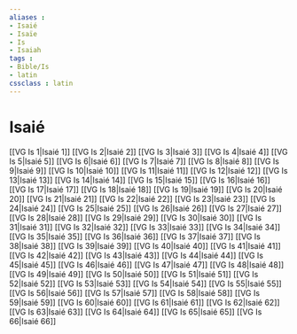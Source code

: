```yaml
---
aliases : 
- Isaié
- Isaïe
- Is
- Isaiah
tags : 
- Bible/Is
- latin
cssclass : latin
---
```


# Isaié

[[VG Is 1|Isaié 1]]
[[VG Is 2|Isaié 2]]
[[VG Is 3|Isaié 3]]
[[VG Is 4|Isaié 4]]
[[VG Is 5|Isaié 5]]
[[VG Is 6|Isaié 6]]
[[VG Is 7|Isaié 7]]
[[VG Is 8|Isaié 8]]
[[VG Is 9|Isaié 9]]
[[VG Is 10|Isaié 10]]
[[VG Is 11|Isaié 11]]
[[VG Is 12|Isaié 12]]
[[VG Is 13|Isaié 13]]
[[VG Is 14|Isaié 14]]
[[VG Is 15|Isaié 15]]
[[VG Is 16|Isaié 16]]
[[VG Is 17|Isaié 17]]
[[VG Is 18|Isaié 18]]
[[VG Is 19|Isaié 19]]
[[VG Is 20|Isaié 20]]
[[VG Is 21|Isaié 21]]
[[VG Is 22|Isaié 22]]
[[VG Is 23|Isaié 23]]
[[VG Is 24|Isaié 24]]
[[VG Is 25|Isaié 25]]
[[VG Is 26|Isaié 26]]
[[VG Is 27|Isaié 27]]
[[VG Is 28|Isaié 28]]
[[VG Is 29|Isaié 29]]
[[VG Is 30|Isaié 30]]
[[VG Is 31|Isaié 31]]
[[VG Is 32|Isaié 32]]
[[VG Is 33|Isaié 33]]
[[VG Is 34|Isaié 34]]
[[VG Is 35|Isaié 35]]
[[VG Is 36|Isaié 36]]
[[VG Is 37|Isaié 37]]
[[VG Is 38|Isaié 38]]
[[VG Is 39|Isaié 39]]
[[VG Is 40|Isaié 40]]
[[VG Is 41|Isaié 41]]
[[VG Is 42|Isaié 42]]
[[VG Is 43|Isaié 43]]
[[VG Is 44|Isaié 44]]
[[VG Is 45|Isaié 45]]
[[VG Is 46|Isaié 46]]
[[VG Is 47|Isaié 47]]
[[VG Is 48|Isaié 48]]
[[VG Is 49|Isaié 49]]
[[VG Is 50|Isaié 50]]
[[VG Is 51|Isaié 51]]
[[VG Is 52|Isaié 52]]
[[VG Is 53|Isaié 53]]
[[VG Is 54|Isaié 54]]
[[VG Is 55|Isaié 55]]
[[VG Is 56|Isaié 56]]
[[VG Is 57|Isaié 57]]
[[VG Is 58|Isaié 58]]
[[VG Is 59|Isaié 59]]
[[VG Is 60|Isaié 60]]
[[VG Is 61|Isaié 61]]
[[VG Is 62|Isaié 62]]
[[VG Is 63|Isaié 63]]
[[VG Is 64|Isaié 64]]
[[VG Is 65|Isaié 65]]
[[VG Is 66|Isaié 66]]
